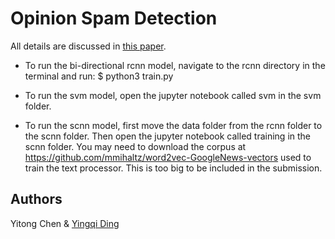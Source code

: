 # Opinion Spam Detection

All details are discussed in [this paper](https://github.com/dyq0811/Opinion-Spam-Detection-BiRCNN/blob/master/final_paper.pdf).

- To run the bi-directional rcnn model, navigate to the rcnn directory in the terminal and run:
$ python3 train.py

- To run the svm model, open the jupyter notebook called svm in the svm folder.

- To run the scnn model, first move the data folder from the rcnn folder to the scnn folder. Then open the jupyter notebook called training in the scnn folder. You may need to download the corpus at https://github.com/mmihaltz/word2vec-GoogleNews-vectors used to train the text processor. This is too big to be included in the submission.

## Authors
Yitong Chen & [Yingqi Ding](https://github.com/dyq0811)
